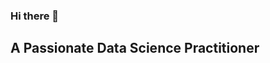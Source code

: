 ### Hi there 👋
## A Passionate Data Science Practitioner


<!--
I Have completed Data Science Immersive Bootcamp Program by [Analytics vidhya](https://github.com/analyticsvidhya)
--!>
